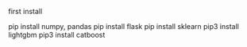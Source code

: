first install

pip install numpy, pandas
pip install flask
pip install sklearn
pip3 install lightgbm
pip3 install catboost
